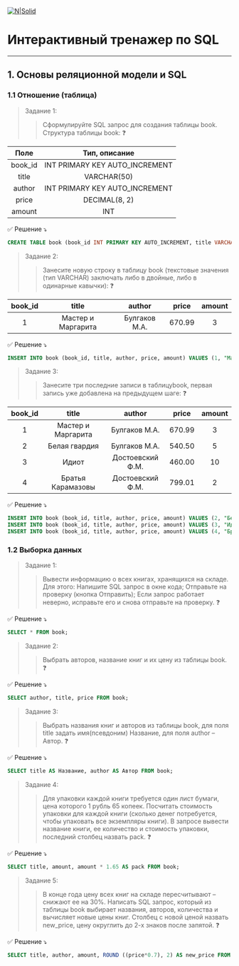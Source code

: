 [![N|Solid](https://upload.wikimedia.org/wikipedia/commons/4/42/Stepik_logotype.png)](https://stepik.org/)
# Интерактивный тренажер по SQL
---
## 1. Основы реляционной модели и SQL

### 1.1 Отношение (таблица)

> Задание 1:
>> Сформулируйте SQL запрос для создания таблицы book. Структура таблицы book: ❓

|Поле|Тип, описание|
|:---------------:|:---------------:|
|book_id|INT PRIMARY KEY AUTO_INCREMENT|
|title|VARCHAR(50)|
|author|INT PRIMARY KEY AUTO_INCREMENT|
|price|DECIMAL(8, 2)|
|amount|INT|

✅ Решение ⤵️

```sql
CREATE TABLE book (book_id INT PRIMARY KEY AUTO_INCREMENT, title VARCHAR(50), author VARCHAR(30), price DECIMAL(8, 2), amount INT);
```

> Задание 2:
>> Занесите новую строку в таблицу book (текстовые значения (тип VARCHAR) заключать либо в двойные, либо в одинарные кавычки): ❓

| book_id | title              | author        | price  | amount |
|:---------------:|:---------------:|:---------------:|:---------------:|:---------------:|
| 1       | Мастер и Маргарита | Булгаков М.А. | 670.99 | 3      |

✅ Решение ⤵️

```sql
INSERT INTO book (book_id, title, author, price, amount) VALUES (1, "Мастер и Маргарита", "Булгаков М.А.", 670.99, 3);
```

> Задание 3:
>> Занесите три последние записи в таблицуbook,  первая запись уже добавлена на предыдущем шаге: ❓

| book_id | title              | author           | price  | amount |
|:---------------:|:---------------:|:---------------:|:---------------:|:---------------:|
| 1       | Мастер и Маргарита | Булгаков М.А.    | 670.99 | 3      |
| 2       | Белая гвардия      | Булгаков М.А.    | 540.50 | 5      |
| 3       | Идиот              | Достоевский Ф.М. | 460.00 | 10     |
| 4       | Братья Карамазовы  | Достоевский Ф.М. | 799.01 | 2      |

✅ Решение ⤵️

```sql
INSERT INTO book (book_id, title, author, price, amount) VALUES (2, "Белая гвардия", "Булгаков М.А.", 540.50, 5);
INSERT INTO book (book_id, title, author, price, amount) VALUES (3, "Идиот", "Достоевский Ф.М.", 460.00, 10);
INSERT INTO book (book_id, title, author, price, amount) VALUES (4, "Братья Карамазовы", "Достоевский Ф.М.", 799.01, 2);
```
### 1.2 Выборка данных

> Задание 1:
>> Вывести информацию о всех книгах, хранящихся на складе.
Для этого: 
Напишите SQL запрос в окне кода; 
Отправьте на проверку (кнопка  Отправить); 
Если запрос работает неверно, исправьте его и снова отправьте на проверку. ❓

✅ Решение ⤵️

```sql
SELECT * FROM book;
```
> Задание 2:
>>Выбрать авторов, название книг и их цену из таблицы book. ❓

✅ Решение ⤵️

```sql
SELECT author, title, price FROM book;
```

> Задание 3:
>>Выбрать названия книг и авторов из таблицы book, для поля title задать имя(псевдоним) Название, для поля author –  Автор. ❓

✅ Решение ⤵️

```sql
SELECT title AS Название, author AS Автор FROM book;
```
> Задание 4:
>>Для упаковки каждой книги требуется один лист бумаги, цена которого 1 рубль 65 копеек. Посчитать стоимость упаковки для каждой книги (сколько денег потребуется, чтобы упаковать все экземпляры книги). В запросе вывести название книги, ее количество и стоимость упаковки, последний столбец назвать pack. ❓

✅ Решение ⤵️

```sql
SELECT title, amount, amount * 1.65 AS pack FROM book;
```

> Задание 5:
>> В конце года цену всех книг на складе пересчитывают – снижают ее на 30%. Написать SQL запрос, который из таблицы book выбирает названия, авторов, количества и вычисляет новые цены книг. Столбец с новой ценой назвать new_price, цену округлить до 2-х знаков после запятой. ❓

✅ Решение ⤵️

```sql
SELECT title, author, amount, ROUND ((price*0.7), 2) AS new_price FROM book;
```






